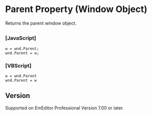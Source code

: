 # Parent Property (Window Object)

Returns the parent window object.

## 

### \[JavaScript\]

```
w = wnd.Parent;
wnd.Parent = w;
```

### \[VBScript\]

```
w = wnd.Parent
wnd.Parent = w
```

## Version

Supported on EmEditor Professional Version 7.00 or later.
